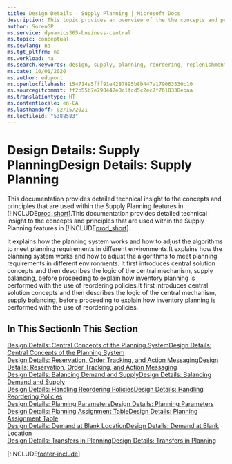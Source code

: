 ```yaml
---
title: Design Details - Supply Planning | Microsoft Docs
description: This topic provides an overview of the the concepts and principles that are used within the Supply Planning features in Business Central.
author: SorenGP
ms.service: dynamics365-business-central
ms.topic: conceptual
ms.devlang: na
ms.tgt_pltfrm: na
ms.workload: na
ms.search.keywords: design, supply, planning, reordering, replenishment
ms.date: 10/01/2020
ms.author: edupont
ms.openlocfilehash: 154714e5fff91e4287895b8b447a179063530c10
ms.sourcegitcommit: ff2b55b7e790447e0c1fcd5c2ec7f7610338ebaa
ms.translationtype: HT
ms.contentlocale: en-CA
ms.lasthandoff: 02/15/2021
ms.locfileid: "5388583"
---
```

# <a name="design-details-supply-planning"></a><span data-ttu-id="120f4-103">Design Details: Supply Planning</span><span class="sxs-lookup"><span data-stu-id="120f4-103">Design Details: Supply Planning</span></span>
<span data-ttu-id="120f4-104">This documentation provides detailed technical insight to the concepts and principles that are used within the Supply Planning features in [!INCLUDE[prod_short](includes/prod_short.md)].</span><span class="sxs-lookup"><span data-stu-id="120f4-104">This documentation provides detailed technical insight to the concepts and principles that are used within the Supply Planning features in [!INCLUDE[prod_short](includes/prod_short.md)].</span></span>  

<span data-ttu-id="120f4-105">It explains how the planning system works and how to adjust the algorithms to meet planning requirements in different environments.</span><span class="sxs-lookup"><span data-stu-id="120f4-105">It explains how the planning system works and how to adjust the algorithms to meet planning requirements in different environments.</span></span> <span data-ttu-id="120f4-106">It first introduces central solution concepts and then describes the logic of the central mechanism, supply balancing, before proceeding to explain how inventory planning is performed with the use of reordering policies.</span><span class="sxs-lookup"><span data-stu-id="120f4-106">It first introduces central solution concepts and then describes the logic of the central mechanism, supply balancing, before proceeding to explain how inventory planning is performed with the use of reordering policies.</span></span>  

## <a name="in-this-section"></a><span data-ttu-id="120f4-107">In This Section</span><span class="sxs-lookup"><span data-stu-id="120f4-107">In This Section</span></span>  
[<span data-ttu-id="120f4-108">Design Details: Central Concepts of the Planning System</span><span class="sxs-lookup"><span data-stu-id="120f4-108">Design Details: Central Concepts of the Planning System</span></span>](design-details-central-concepts-of-the-planning-system.md)  
[<span data-ttu-id="120f4-109">Design Details: Reservation, Order Tracking, and Action Messaging</span><span class="sxs-lookup"><span data-stu-id="120f4-109">Design Details: Reservation, Order Tracking, and Action Messaging</span></span>](design-details-reservation-order-tracking-and-action-messaging.md)  
[<span data-ttu-id="120f4-110">Design Details: Balancing Demand and Supply</span><span class="sxs-lookup"><span data-stu-id="120f4-110">Design Details: Balancing Demand and Supply</span></span>](design-details-balancing-demand-and-supply.md)  
[<span data-ttu-id="120f4-111">Design Details: Handling Reordering Policies</span><span class="sxs-lookup"><span data-stu-id="120f4-111">Design Details: Handling Reordering Policies</span></span>](design-details-handling-reordering-policies.md)  
[<span data-ttu-id="120f4-112">Design Details: Planning Parameters</span><span class="sxs-lookup"><span data-stu-id="120f4-112">Design Details: Planning Parameters</span></span>](design-details-planning-parameters.md)  
[<span data-ttu-id="120f4-113">Design Details: Planning Assignment Table</span><span class="sxs-lookup"><span data-stu-id="120f4-113">Design Details: Planning Assignment Table</span></span>](design-details-planning-assignment-table.md)  
[<span data-ttu-id="120f4-114">Design Details: Demand at Blank Location</span><span class="sxs-lookup"><span data-stu-id="120f4-114">Design Details: Demand at Blank Location</span></span>](design-details-demand-at-blank-location.md)  
[<span data-ttu-id="120f4-115">Design Details: Transfers in Planning</span><span class="sxs-lookup"><span data-stu-id="120f4-115">Design Details: Transfers in Planning</span></span>](design-details-transfers-in-planning.md)


[!INCLUDE[footer-include](includes/footer-banner.md)]